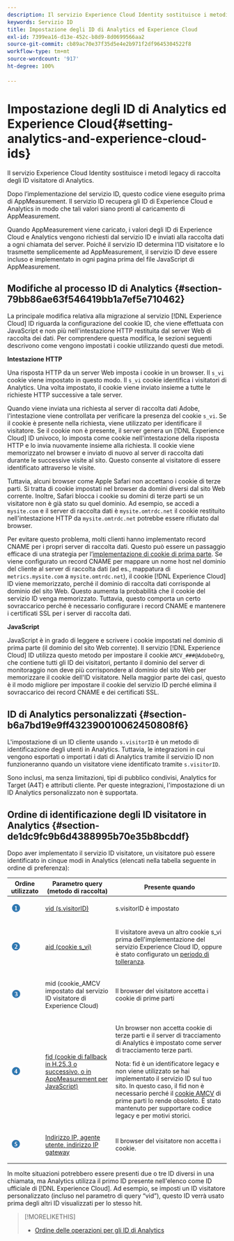 ```yaml
---
description: Il servizio Experience Cloud Identity sostituisce i metodi legacy di raccolta degli ID visitatore di Analytics.
keywords: Servizio ID
title: Impostazione degli ID di Analytics ed Experience Cloud
exl-id: 7399ea16-d13e-452c-b8d9-8d0699566aa2
source-git-commit: cb89ac70e37f35d5e4e2b971f2df9645304522f8
workflow-type: tm+mt
source-wordcount: '917'
ht-degree: 100%

---
```


# Impostazione degli ID di Analytics ed Experience Cloud{#setting-analytics-and-experience-cloud-ids}

Il servizio Experience Cloud Identity sostituisce i metodi legacy di raccolta degli ID visitatore di Analytics.

Dopo l’implementazione del servizio ID, questo codice viene eseguito prima di AppMeasurement. Il servizio ID recupera gli ID di Experience Cloud e Analytics in modo che tali valori siano pronti al caricamento di AppMeasurement.

Quando AppMeasurement viene caricato, i valori degli ID di Experience Cloud e Analytics vengono richiesti dal servizio ID e inviati alla raccolta dati a ogni chiamata del server. Poiché il servizio ID determina l’ID visitatore e lo trasmette semplicemente ad AppMeasurement, il servizio ID deve essere incluso e implementato in ogni pagina prima del file JavaScript di AppMeasurement.

## Modifiche al processo ID di Analytics {#section-79bb86ae63f546419bb1a7ef5e710462}

La principale modifica relativa alla migrazione al servizio [!DNL Experience Cloud] ID riguarda la configurazione del cookie ID, che viene effettuata con JavaScript e non più nell&#39;intestazione HTTP restituita dal server Web di raccolta dei dati. Per comprendere questa modifica, le sezioni seguenti descrivono come vengono impostati i cookie utilizzando questi due metodi.

**Intestazione HTTP**

Una risposta HTTP da un server Web imposta i cookie in un browser. Il `s_vi` cookie viene impostato in questo modo. Il `s_vi` cookie identifica i visitatori di Analytics. Una volta impostato, il cookie viene inviato insieme a tutte le richieste HTTP successive a tale server.

Quando viene inviata una richiesta al server di raccolta dati Adobe, l&#39;intestazione viene controllata per verificare la presenza del cookie `s_vi`. Se il cookie è presente nella richiesta, viene utilizzato per identificare il visitatore. Se il cookie non è presente, il server genera un [!DNL Experience Cloud] ID univoco, lo imposta come cookie nell&#39;intestazione della risposta HTTP e lo invia nuovamente insieme alla richiesta. Il cookie viene memorizzato nel browser e inviato di nuovo al server di raccolta dati durante le successive visite al sito. Questo consente al visitatore di essere identificato attraverso le visite.

Tuttavia, alcuni browser come Apple Safari non accettano i cookie di terze parti. Si tratta di cookie impostati nel browser da domini diversi dal sito Web corrente. Inoltre, Safari blocca i cookie su domini di terze parti se un visitatore non è già stato su quel dominio. Ad esempio, se accedi a `mysite.com` e il server di raccolta dati è `mysite.omtrdc.net` il cookie restituito nell&#39;intestazione HTTP da `mysite.omtrdc.net` potrebbe essere rifiutato dal browser.

Per evitare questo problema, molti clienti hanno implementato record CNAME per i propri server di raccolta dati. Questo può essere un passaggio efficace di una strategia per l’[implementazione di cookie di prima parte](https://experienceleague.adobe.com/docs/core-services/interface/ec-cookies/cookies-first-party.html?lang=it). Se viene configurato un record CNAME per mappare un nome host nel dominio del cliente al server di raccolta dati (ad es., mappatura di `metrics.mysite.com` a `mysite.omtrdc.net`), il cookie [!DNL Experience Cloud] ID viene memorizzato, perché il dominio di raccolta dati corrisponde al dominio del sito Web. Questo aumenta la probabilità che il cookie del servizio ID venga memorizzato. Tuttavia, questo comporta un certo sovraccarico perché è necessario configurare i record CNAME e mantenere i certificati SSL per i server di raccolta dati.

**JavaScript**

JavaScript è in grado di leggere e scrivere i cookie impostati nel dominio di prima parte (il dominio del sito Web corrente). Il servizio [!DNL Experience Cloud] ID utilizza questo metodo per impostare il cookie `AMCV_###@AdobeOrg`, che contiene tutti gli ID dei visitatori, pertanto il dominio del server di monitoraggio non deve più corrispondere al dominio del sito Web per memorizzare il cookie dell&#39;ID visitatore. Nella maggior parte dei casi, questo è il modo migliore per impostare il cookie del servizio ID perché elimina il sovraccarico dei record CNAME e dei certificati SSL.

<!---However, there are a few situations where setting the cookie in the HTTP header is beneficial for cross-domain tracking, which is described in [Data Collection CNAMEs and Cross-Domain Tracking](../../reference/analytics-reference/cname.md#concept-4df91f8a30ad4ec7a01eb943d579cc9d).-->

## ID di Analytics personalizzati {#section-b6a7bd19e9ff432390010062450808f6}

L&#39;impostazione di un ID cliente usando `s.visitorID` è un metodo di identificazione degli utenti in Analytics. Tuttavia, le integrazioni in cui vengono esportati o importati i dati di Analytics tramite il servizio ID non funzioneranno quando un visitatore viene identificato tramite `s.visitorID`.

Sono inclusi, ma senza limitazioni, tipi di pubblico condivisi, Analytics for Target (A4T) e attributi cliente. Per queste integrazioni, l&#39;impostazione di un ID Analytics personalizzato non è supportata.

## Ordine di identificazione degli ID visitatore in Analytics {#section-de1dc9fc9b6d4388995b70e35b8bcddf}

Dopo aver implementato il servizio ID visitatore, un visitatore può essere identificato in cinque modi in Analytics (elencati nella tabella seguente in ordine di preferenza):

<table id="table_D267D36451F643D1BB68AF6FEAA6AD1A"> 
 <thead> 
  <tr> 
   <th colname="col1" class="entry"> Ordine utilizzato </th> 
   <th colname="col2" class="entry"> Parametro query (metodo di raccolta) </th> 
   <th colname="col3" class="entry"> Presente quando </th> 
  </tr> 
 </thead>
 <tbody> 
  <tr> 
   <td colname="col1"> <p> <img id="image_9F3E58898A1B4F40BBDEF5ADE362E55C" src="assets/step1_icon.png" /> </p> </td> 
   <td colname="col2"> <p> <a href="https://experienceleague.adobe.com/docs/analytics/implementation/vars/config-vars/visitorid.html?lang=it" format="http" scope="external"> vid (s.visitorID)</a> </p> </td> 
   <td colname="col3"> <p>s.visitorID è impostato </p> </td> 
  </tr> 
  <tr> 
   <td colname="col1"> <p> <img id="image_77A06981672745B6AEA8BB4D55911CCA" src="assets/step2_icon.png" /> </p> </td> 
   <td colname="col2"> <p> <a href="https://experienceleague.adobe.com/docs/core-services/interface/ec-cookies/cookies-analytics.html?lang=it" format="http" scope="external"> aid (cookie s_vi)</a> </p> </td> 
   <td colname="col3"> <p>Il visitatore aveva un altro cookie s_vi prima dell'implementazione del servizio <span class="keyword">Experience Cloud</span> ID, oppure è stato configurato un <a href="../../reference/analytics-reference/grace-period.md" format="dita" scope="local">periodo di tolleranza</a>. </p> </td> 
  </tr> 
  <tr> 
   <td colname="col1"> <p> <img id="image_0A950B1A6B004387AFEE8EED882739CB" src="assets/step3_icon.png" /> </p> </td> 
   <td colname="col2"> <p>mid (cookie_AMCV impostato dal servizio ID visitatore di Experience Cloud) </p> </td> 
   <td colname="col3"> <p>Il browser del visitatore accetta i cookie di prime parti </p> </td> 
  </tr> 
  <tr> 
   <td colname="col1"> <p> <img id="image_6F0ED8FE3EF846CA8E6ECCC3C0070D85" src="assets/step4_icon.png" /> </p> </td> 
   <td colname="col2"> <p> <a href="https://experienceleague.adobe.com/docs/id-service/using/reference/analytics-reference/analytics-ids.html?lang=it" format="http" scope="external"> fid (cookie di fallback in H.25.3 o successivo, o in AppMeasurement per JavaScript)</a> </p> </td> 
   <td colname="col3"> <p>Un browser non accetta cookie di terze parti e il server di tracciamento di Analytics è impostato come server di tracciamento terze parti. </p> <p> <p>Nota: <span class="codeph">fid</span> è un identificatore legacy e non viene utilizzato se hai implementato il servizio ID sul tuo sito. In questo caso, il <span class="codeph"> fid</span> non è necessario perché il <a href="../../introduction/cookies.md" format="dita" scope="local">cookie AMCV</a> di prime parti lo rende obsoleto. È stato mantenuto per supportare codice legacy e per motivi storici. </p> </p> </td> 
  </tr> 
  <tr> 
   <td colname="col1"> <p> <img id="image_23D8C0EB69EC4084BC237B5B98C036F4" src="assets/step5_icon.png" /> </p> </td> 
   <td colname="col2"> <p> <a href="https://experienceleague.adobe.com/docs/analytics/technotes/visitor-identification.html?lang=it" format="http" scope="external"> Indirizzo IP, agente utente, indirizzo IP gateway</a> </p> </td> 
   <td colname="col3"> <p>Il browser del visitatore non accetta i cookie. </p> </td> 
  </tr> 
 </tbody> 
</table>

In molte situazioni potrebbero essere presenti due o tre ID diversi in una chiamata, ma Analytics utilizza il primo ID presente nell&#39;elenco come ID ufficiale di [!DNL Experience Cloud]. Ad esempio, se imposti un ID visitatore personalizzato (incluso nel parametro di query “vid”), questo ID verrà usato prima degli altri ID visualizzati per lo stesso hit.

>[!MORELIKETHIS]
>
>* [Ordine delle operazioni per gli ID di Analytics](../../reference/analytics-reference/analytics-order-of-operations.md#concept-b92935b4fff545adb4773f3728bc15ef)

